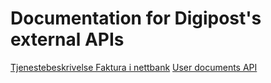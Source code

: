 # Documentation for Digipost's external APIs

[Tjenestebeskrivelse Faktura i nettbank](tjenestebeskrivelse/felles-tjenestebeskrivelse.md)
[User documents API](user-documents.md)
